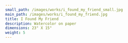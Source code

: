 ```yaml
---
small_path: /images/works/i_found_my_friend_small.jpg
main_path: /images/works/i_found_my_friend.jpg
title: I Found My Friend
description: Watercolor on paper
dimensions: 23" X 15"
weight: 5
---
```

